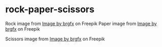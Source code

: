 # rock-paper-scissors
Rock image from <a href="https://www.freepik.com/free-vector/isolated-rock-nature-cartoon_47817091.htm#query=cartoon%20rock%20png&position=4&from_view=keyword&track=ais&uuid=a35eb4b4-5450-40d1-b487-7ab0834c385a">Image by brgfx</a> on Freepik
Paper image from <a href="https://www.freepik.com/free-vector/isolated-rock-nature-cartoon_47817091.htm#query=cartoon%20rock%20png&position=4&from_view=keyword&track=ais&uuid=a35eb4b4-5450-40d1-b487-7ab0834c385a">Image by brgfx</a> on Freepik

Scissors image from <a href="https://www.freepik.com/free-vector/isolated-rock-nature-cartoon_47817091.htm#query=cartoon%20rock%20png&position=4&from_view=keyword&track=ais&uuid=a35eb4b4-5450-40d1-b487-7ab0834c385a">Image by brgfx</a> on Freepik
